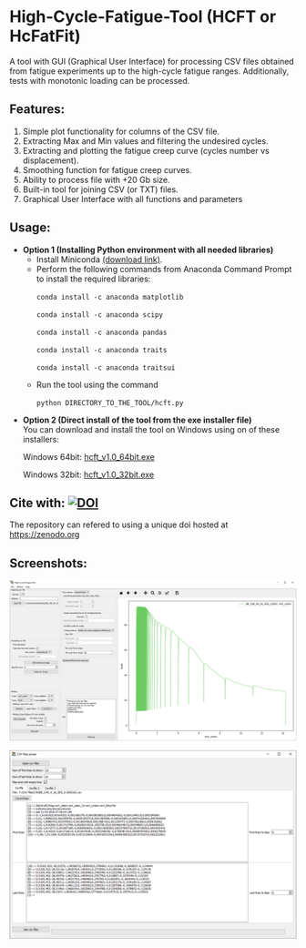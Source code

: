 # High-Cycle-Fatigue-Tool (HCFT or HcFatFit)
A tool with GUI (Graphical User Interface) for processing CSV files obtained from fatigue experiments up to the high-cycle fatigue ranges. Additionally, tests with monotonic loading can be processed.

## Features:
1. Simple plot functionality for columns of the CSV file.
2. Extracting Max and Min values and filtering the undesired cycles.
3. Extracting and plotting the fatigue creep curve (cycles number vs displacement).
4. Smoothing function for fatigue creep curves.
5. Ability to process file with +20 Gb size.
6. Built-in tool for joining CSV (or TXT) files.
7. Graphical User Interface with all functions and parameters

## Usage:
<ul>
<li><b>Option 1 (Installing Python environment with all needed libraries)</b><br>
<ul>
<li>
Install Miniconda <a href="https://docs.conda.io/en/latest/miniconda.html">(download link)</a>.</li>

<li>Perform the following commands from Anaconda Command Prompt to install the required libraries:

`conda install -c anaconda matplotlib`

`conda install -c anaconda scipy`

`conda install -c anaconda pandas`

`conda install -c anaconda traits`

`conda install -c anaconda traitsui`

</li>

<li>Run the tool using the command

`python DIRECTORY_TO_THE_TOOL/hcft.py`


</li>
</ul>

<li><b>Option 2 (Direct install of the tool from the exe installer file)</b>
<br>
You can download and install the tool on Windows using on of these installers:

Windows 64bit: <a href="https://github.com/ishomam/high-cycle-fatigue-tool/releases/download/v1.0/hcft_v1.0_64bit.exe">hcft_v1.0_64bit.exe
</a>

Windows 32bit: <a href="https://github.com/ishomam/high-cycle-fatigue-tool/releases/download/v1.0/hcft_v1.0_32bit.exe">hcft_v1.0_32bit.exe
</a>
</li>
</ul>


## Cite with: [![DOI](https://zenodo.org/badge/DOI/10.5281/zenodo.3603817.svg)](https://doi.org/10.5281/zenodo.3603816)
The repository can refered to using a unique doi hosted at https://zenodo.org


## Screenshots:
![](screenshots/High_Cycle_Fatigue_Tool.png "HCFT tool")

![](screenshots/CSV_files_joiner.png "built-in CSV joiner tool")